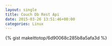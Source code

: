 ```yaml
---
layout: single                                                                                                              
title: Couch Db Rest Api                                                                                                                       
date: 2015-03-26 13:51:46+00:00                                                                                                                        
categories: Linux                                                                                                                
---                                                                                                                              
```


{% gist makeittotop/6d90068c285b8a5afa3d %}                                                                                                           

